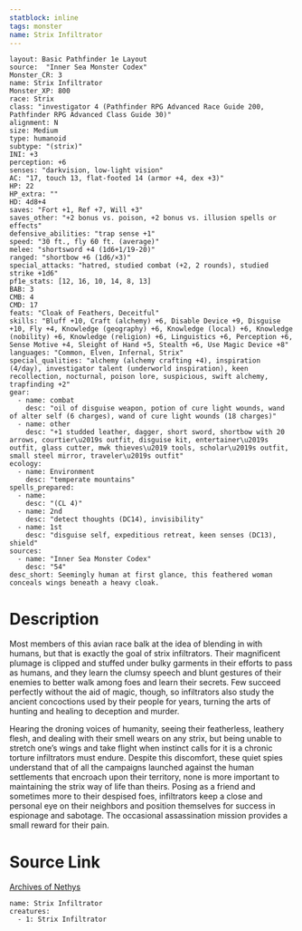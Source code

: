 ```yaml
---
statblock: inline
tags: monster
name: Strix Infiltrator
---
```

```statblock
layout: Basic Pathfinder 1e Layout
source:  "Inner Sea Monster Codex"
Monster_CR: 3
name: Strix Infiltrator
Monster_XP: 800
race: Strix
class: "investigator 4 (Pathfinder RPG Advanced Race Guide 200, Pathfinder RPG Advanced Class Guide 30)"
alignment: N
size: Medium
type: humanoid
subtype: "(strix)"
INI: +3
perception: +6
senses: "darkvision, low-light vision"
AC: "17, touch 13, flat-footed 14 (armor +4, dex +3)"
HP: 22
HP_extra: ""
HD: 4d8+4
saves: "Fort +1, Ref +7, Will +3"
saves_other: "+2 bonus vs. poison, +2 bonus vs. illusion spells or effects"
defensive_abilities: "trap sense +1"
speed: "30 ft., fly 60 ft. (average)"
melee: "shortsword +4 (1d6+1/19-20)"
ranged: "shortbow +6 (1d6/×3)"
special_attacks: "hatred, studied combat (+2, 2 rounds), studied strike +1d6"
pf1e_stats: [12, 16, 10, 14, 8, 13]
BAB: 3
CMB: 4
CMD: 17
feats: "Cloak of Feathers, Deceitful"
skills: "Bluff +10, Craft (alchemy) +6, Disable Device +9, Disguise +10, Fly +4, Knowledge (geography) +6, Knowledge (local) +6, Knowledge (nobility) +6, Knowledge (religion) +6, Linguistics +6, Perception +6, Sense Motive +4, Sleight of Hand +5, Stealth +6, Use Magic Device +8"
languages: "Common, Elven, Infernal, Strix"
special_qualities: "alchemy (alchemy crafting +4), inspiration (4/day), investigator talent (underworld inspiration), keen recollection, nocturnal, poison lore, suspicious, swift alchemy, trapfinding +2"
gear:
  - name: combat
    desc: "oil of disguise weapon, potion of cure light wounds, wand of alter self (6 charges), wand of cure light wounds (18 charges)"
  - name: other
    desc: "+1 studded leather, dagger, short sword, shortbow with 20 arrows, courtier\u2019s outfit, disguise kit, entertainer\u2019s outfit, glass cutter, mwk thieves\u2019 tools, scholar\u2019s outfit, small steel mirror, traveler\u2019s outfit"
ecology:
  - name: Environment
    desc: "temperate mountains"
spells_prepared:
  - name:
    desc: "(CL 4)"
  - name: 2nd
    desc: "detect thoughts (DC14), invisibility"
  - name: 1st
    desc: "disguise self, expeditious retreat, keen senses (DC13), shield"
sources:
  - name: "Inner Sea Monster Codex"
    desc: "54"
desc_short: Seemingly human at first glance, this feathered woman conceals wings beneath a heavy cloak.
```
# Description
Most members of this avian race balk at the idea of blending in with humans, but that is exactly the goal of strix infiltrators. Their magnificent plumage is clipped and stuffed under bulky garments in their efforts to pass as humans, and they learn the clumsy speech and blunt gestures of their enemies to better walk among foes and learn their secrets. Few succeed perfectly without the aid of magic, though, so infiltrators also study the ancient concoctions used by their people for years, turning the arts of hunting and healing to deception and murder.

Hearing the droning voices of humanity, seeing their featherless, leathery flesh, and dealing with their smell wears on any strix, but being unable to stretch one’s wings and take flight when instinct calls for it is a chronic torture infiltrators must endure. Despite this discomfort, these quiet spies understand that of all the campaigns launched against the human settlements that encroach upon their territory, none is more important to maintaining the strix way of life than theirs. Posing as a friend and sometimes more to their despised foes, infiltrators keep a close and personal eye on their neighbors and position themselves for success in espionage and sabotage. The occasional assassination mission provides a small reward for their pain.
# Source Link
[Archives of Nethys](https://aonprd.com/MonsterDisplay.aspx?ItemName=Strix%20Infiltrator)
```encounter-table
name: Strix Infiltrator
creatures:
  - 1: Strix Infiltrator
```

